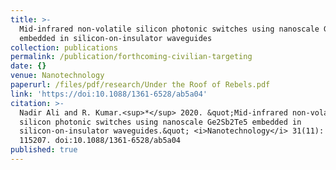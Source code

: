 ```yaml
---
title: >-
  Mid-infrared non-volatile silicon photonic switches using nanoscale Ge2Sb2Te5
  embedded in silicon-on-insulator waveguides
collection: publications
permalink: /publication/forthcoming-civilian-targeting
date: {}
venue: Nanotechnology
paperurl: /files/pdf/research/Under the Roof of Rebels.pdf
link: 'https://doi:10.1088/1361-6528/ab5a04'
citation: >-
  Nadir Ali and R. Kumar.<sup>*</sup> 2020. &quot;Mid-infrared non-volatile
  silicon photonic switches using nanoscale Ge2Sb2Te5 embedded in
  silicon-on-insulator waveguides.&quot; <i>Nanotechnology</i> 31(11): p.
  115207. doi:10.1088/1361-6528/ab5a04
published: true
---
```


